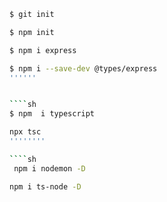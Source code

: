 ````sh
$ git init
````


````sh
$ npm init
````


````sh
$ npm i express
````

````sh
$ npm i --save-dev @types/express
''''''


````sh
$ npm  i typescript
````

````sh
npx tsc 
''''''''

````sh
 npm i nodemon -D
 ````

``````sh
npm i ts-node -D
``````